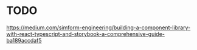# TODO

https://medium.com/simform-engineering/building-a-component-library-with-react-typescript-and-storybook-a-comprehensive-guide-ba189accdaf5

